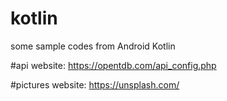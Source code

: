 # kotlin
some sample codes from Android Kotlin

#api website:
https://opentdb.com/api_config.php

#pictures website:
https://unsplash.com/
